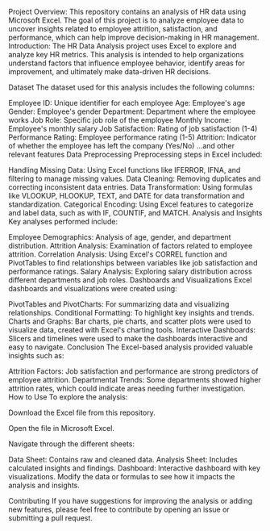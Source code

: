 Project Overview:
This repository contains an analysis of HR data using Microsoft Excel. The goal of this project is to analyze employee data to uncover insights related to employee attrition, satisfaction, and performance, which can help improve decision-making in HR management.
Introduction:
The HR Data Analysis project uses Excel to explore and analyze key HR metrics. This analysis is intended to help organizations understand factors that influence employee behavior, identify areas for improvement, and ultimately make data-driven HR decisions.

Dataset
The dataset used for this analysis includes the following columns:

Employee ID: Unique identifier for each employee
Age: Employee's age
Gender: Employee's gender
Department: Department where the employee works
Job Role: Specific job role of the employee
Monthly Income: Employee's monthly salary
Job Satisfaction: Rating of job satisfaction (1-4)
Performance Rating: Employee performance rating (1-5)
Attrition: Indicator of whether the employee has left the company (Yes/No)
...and other relevant features
Data Preprocessing
Preprocessing steps in Excel included:

Handling Missing Data: Using Excel functions like IFERROR, IFNA, and filtering to manage missing values.
Data Cleaning: Removing duplicates and correcting inconsistent data entries.
Data Transformation: Using formulas like VLOOKUP, HLOOKUP, TEXT, and DATE for data transformation and standardization.
Categorical Encoding: Using Excel features to categorize and label data, such as with IF, COUNTIF, and MATCH.
Analysis and Insights
Key analyses performed include:

Employee Demographics: Analysis of age, gender, and department distribution.
Attrition Analysis: Examination of factors related to employee attrition.
Correlation Analysis: Using Excel's CORREL function and PivotTables to find relationships between variables like job satisfaction and performance ratings.
Salary Analysis: Exploring salary distribution across different departments and job roles.
Dashboards and Visualizations
Excel dashboards and visualizations were created using:

PivotTables and PivotCharts: For summarizing data and visualizing relationships.
Conditional Formatting: To highlight key insights and trends.
Charts and Graphs: Bar charts, pie charts, and scatter plots were used to visualize data, created with Excel's charting tools.
Interactive Dashboards: Slicers and timelines were used to make the dashboards interactive and easy to navigate.
Conclusion
The Excel-based analysis provided valuable insights such as:

Attrition Factors: Job satisfaction and performance are strong predictors of employee attrition.
Departmental Trends: Some departments showed higher attrition rates, which could indicate areas needing further investigation.
How to Use
To explore the analysis:

Download the Excel file from this repository.

Open the file in Microsoft Excel.

Navigate through the different sheets:

Data Sheet: Contains raw and cleaned data.
Analysis Sheet: Includes calculated insights and findings.
Dashboard: Interactive dashboard with key visualizations.
Modify the data or formulas to see how it impacts the analysis and insights.

Contributing
If you have suggestions for improving the analysis or adding new features, please feel free to contribute by opening an issue or submitting a pull request.
